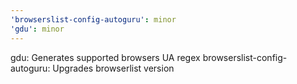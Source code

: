 ```yaml
---
'browserslist-config-autoguru': minor
'gdu': minor
---
```


gdu: Generates supported browsers UA regex
browserslist-config-autoguru: Upgrades browserlist version
